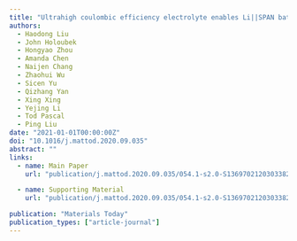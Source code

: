 ```yaml
---
title: "Ultrahigh coulombic efficiency electrolyte enables Li||SPAN batteries with superior cycling performance"
authors:
  - Haodong Liu
  - John Holoubek
  - Hongyao Zhou
  - Amanda Chen
  - Naijen Chang
  - Zhaohui Wu
  - Sicen Yu
  - Qizhang Yan
  - Xing Xing
  - Yejing Li
  - Tod Pascal
  - Ping Liu
date: "2021-01-01T00:00:00Z"
doi: "10.1016/j.mattod.2020.09.035"
abstract: ""
links:
  - name: Main Paper
    url: "publication/j.mattod.2020.09.035/054.1-s2.0-S1369702120303382-main.pdf"

  - name: Supporting Material
    url: "publication/j.mattod.2020.09.035/054.1-s2.0-S1369702120303382-mmc1.pdf"

publication: "Materials Today"
publication_types: ["article-journal"]
---
```

